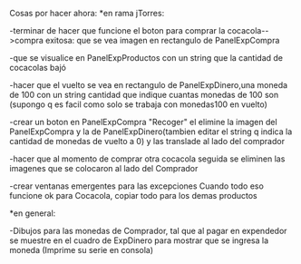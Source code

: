 Cosas por hacer ahora:
*en rama jTorres: 

-terminar de hacer que funcione el boton para comprar la cocacola-->compra exitosa: que se vea imagen en rectangulo de PanelExpCompra

-que se visualice en PanelExpProductos con un string que la cantidad de cocacolas bajó

-hacer que el vuelto se vea en rectangulo de PanelExpDinero,una moneda de 100 con un string cantidad que indique cuantas monedas de 100 son (supongo q es facil como solo se trabaja con monedas100 en vuelto)

-crear un boton en PanelExpCompra "Recoger" el elimine la imagen del PanelExpCompra y la de PanelExpDinero(tambien editar el string q indica la cantidad de monedas de vuelto a 0) y las translade al lado del comprador

-hacer que al momento de comprar otra cocacola seguida se eliminen las imagenes que se colocaron al lado del Comprador

-crear ventanas emergentes para las excepciones
Cuando todo eso funcione ok para Cocacola, copiar todo para los demas productos


*en general:

-Dibujos para las monedas de Comprador, tal que al pagar en expendedor se muestre en el cuadro de ExpDinero para mostrar que se ingresa la moneda (Imprime su serie en consola)






